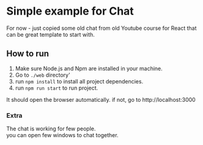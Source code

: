 # Simple example for Chat

For now - just copied some old chat from old Youtube course for React that can be great template to start with.

## How to run
1. Make sure Node.js and Npm are installed in your machine.
2. Go to `./web` directory'
3. run `npm install` to install all project dependencies.
4. run `npm run start` to run project.

It should open the browser automatically. if not, go to http://localhost:3000

### Extra
The chat is working for few people.<br>
you can open few windows to chat together.